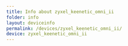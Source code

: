 ```yaml
---
title: Info about zyxel_keenetic_omni_ii
folder: info
layout: deviceinfo
permalink: /devices/zyxel_keenetic_omni_ii/
device: zyxel_keenetic_omni_ii
---
```

